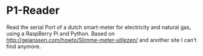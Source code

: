 # P1-Reader
Read the serial Port of a dutch smart-meter for electricity and natural gas, using a RaspBerry Pi and Python.
Based on http://gejanssen.com/howto/Slimme-meter-uitlezen/ and another site I can't find anymore.
